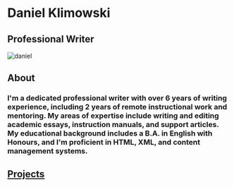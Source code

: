 # Daniel Klimowski
## Professional Writer

![daniel](![image](https://github.com/DanielKlimowski/danielklimowski.github.io/assets/112975394/fb290902-fc36-4b5d-a160-ddc7799d1f95)
)

## About
### I'm a dedicated professional writer with over 6 years of writing experience, including 2 years of remote instructional work and mentoring. My areas of expertise include writing and editing academic essays, instruction manuals, and support articles. My educational background includes a B.A. in English with Honours, and I'm proficient in HTML, XML, and content management systems.
## [Projects](https://danielklimowski.github.io/projects)
